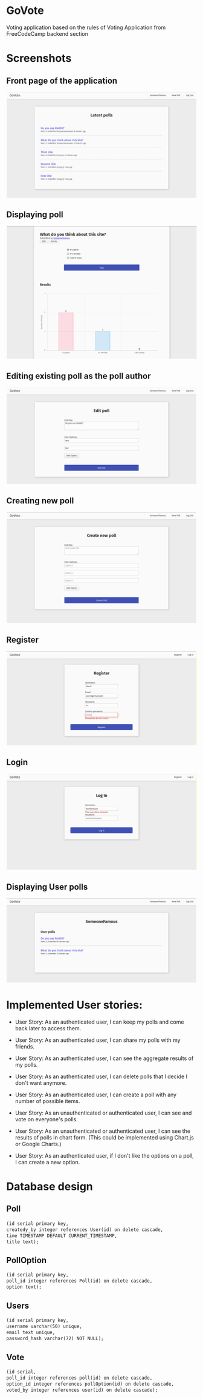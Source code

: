 # GoVote
Voting application based on the rules of Voting Application from FreeCodeCamp backend section

# Screenshots

## Front page of the application
![Front page of the GoVote application](images/front-page.png)

## Displaying poll
![Displaying poll options and results](images/poll-details.png)

## Editing existing poll as the poll author
![Editing existing poll as the author ](images/edit-poll.png)

## Creating new poll
![Creating new pool](images/new-poll.png)

## Register
![Register](images/register.png)

## Login
![Login](images/login.png)

## Displaying User polls
![Displaying User polls](images/user.png)


# Implemented User stories:

* User Story: As an authenticated user, I can keep my polls and come back later to access them.

* User Story: As an authenticated user, I can share my polls with my friends.

* User Story: As an authenticated user, I can see the aggregate results of my polls.

* User Story: As an authenticated user, I can delete polls that I decide I don't want anymore.

* User Story: As an authenticated user, I can create a poll with any number of possible items.

* User Story: As an unauthenticated or authenticated user, I can see and vote on everyone's polls.

* User Story: As an unauthenticated or authenticated user, I can see the results of polls in chart form. (This could be implemented using Chart.js or Google Charts.)

* User Story: As an authenticated user, if I don't like the options on a poll, I can create a new option.




# Database design

## Poll

    (id serial primary key,
    createdy_by integer references User(id) on delete cascade,
    time TIMESTAMP DEFAULT CURRENT_TIMESTAMP,
    title text);

## PollOption

    (id serial primary key,
    poll_id integer references Poll(id) on delete cascade,
    option text);

## Users

    (id serial primary key,
    username varchar(50) unique,
    email text unique,
    password_hash varchar(72) NOT NULL);

## Vote

    (id serial,
    poll_id integer references poll(id) on delete cascade,
    option_id integer references pollOption(id) on delete cascade,
    voted_by integer references user(id) on delete cascade);